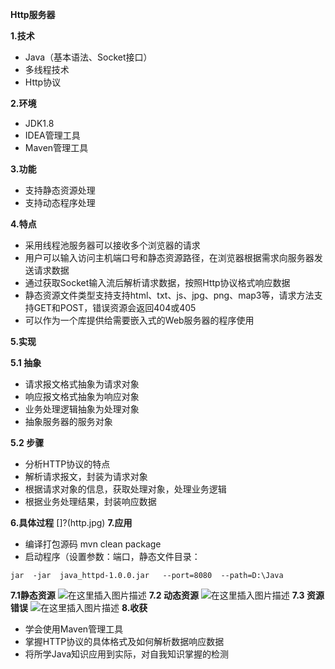 **Http服务器**

**1.技术**

 - Java（基本语法、Socket接口）
 - 多线程技术
 - Http协议

**2.环境**

 - JDK1.8
 - IDEA管理工具
 - Maven管理工具
 
**3.功能**
 
 - 支持静态资源处理
 - 支持动态程序处理
 
 **4.特点**
 
 - 采用线程池服务器可以接收多个浏览器的请求
 - 用户可以输入访问主机端口号和静态资源路径，在浏览器根据需求向服务器发送请求数据
 - 通过获取Socket输入流后解析请求数据，按照Http协议格式响应数据
 - 静态资源文件类型支持支持html、txt、js、jpg、png、map3等，请求方法支持GET和POST，错误资源会返回404或405
 - 可以作为一个库提供给需要嵌入式的Web服务器的程序使用

**5.实现**

 **5.1 抽象**
 

 - 请求报文格式抽象为请求对象
 - 响应报文格式抽象为响应对象
 - 业务处理逻辑抽象为处理对象
 - 抽象服务器的服务对象
 
 **5.2 步骤**
 
 - 分析HTTP协议的特点
 - 解析请求报文，封装为请求对象
 - 根据请求对象的信息，获取处理对象，处理业务逻辑
 - 根据业务处理结果，封装响应数据
 
**6.具体过程**
[]?(http.jpg)
**7.应用**
 - 编译打包源码 mvn  clean package
 - 启动程序（设置参数：端口，静态文件目录：
 

```
jar  -jar  java_httpd-1.0.0.jar   --port=8080  --path=D:\Java
```


**7.1静态资源**
![在这里插入图片描述](https://img-blog.csdnimg.cn/20190227125413620.png?x-oss-process=image/watermark,type_ZmFuZ3poZW5naGVpdGk,shadow_10,text_aHR0cHM6Ly9ibG9nLmNzZG4ubmV0L3NvcGhpYV9feXU=,size_16,color_FFFFFF,t_70)
 **7.2 动态资源**
 ![在这里插入图片描述](https://img-blog.csdnimg.cn/20190227130321938.png)
 **7.3 资源错误**
 ![在这里插入图片描述](https://img-blog.csdnimg.cn/20190227130653165.png?x-oss-process=image/watermark,type_ZmFuZ3poZW5naGVpdGk,shadow_10,text_aHR0cHM6Ly9ibG9nLmNzZG4ubmV0L3NvcGhpYV9feXU=,size_16,color_FFFFFF,t_70)
**8.收获**

 - 学会使用Maven管理工具
 - 掌握HTTP协议的具体格式及如何解析数据响应数据
 - 将所学Java知识应用到实际，对自我知识掌握的检测
 
